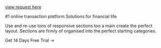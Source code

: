 [view request here](https://resisted-gasoline-687.notion.site/Build-50-hero-components-for-Wickedblocks-dev-55f08619474444da9d68a578dbb54426)


#1 online transaction platform
Solutions for financial life

Use and re-use tons of responsive sections too a main create the perfect layout. Sections are firmly of organised into the perfect starting categories.

Get 14 Days Free Trial →